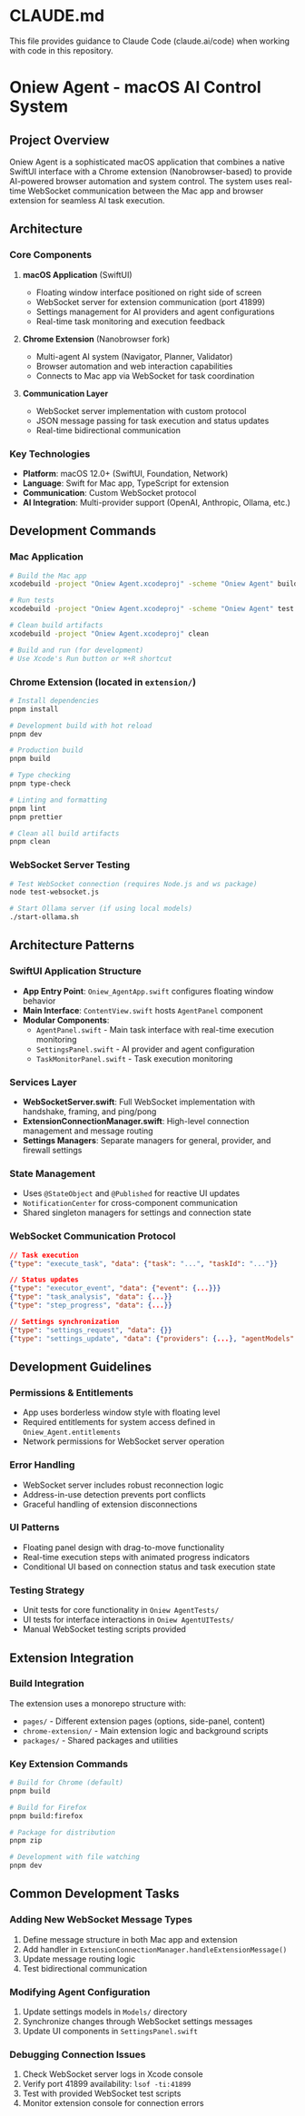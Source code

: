 # CLAUDE.md

This file provides guidance to Claude Code (claude.ai/code) when working with code in this repository.

# Oniew Agent - macOS AI Control System

## Project Overview
Oniew Agent is a sophisticated macOS application that combines a native SwiftUI interface with a Chrome extension (Nanobrowser-based) to provide AI-powered browser automation and system control. The system uses real-time WebSocket communication between the Mac app and browser extension for seamless AI task execution.

## Architecture

### Core Components
1. **macOS Application** (SwiftUI)
   - Floating window interface positioned on right side of screen  
   - WebSocket server for extension communication (port 41899)
   - Settings management for AI providers and agent configurations
   - Real-time task monitoring and execution feedback

2. **Chrome Extension** (Nanobrowser fork)
   - Multi-agent AI system (Navigator, Planner, Validator)
   - Browser automation and web interaction capabilities
   - Connects to Mac app via WebSocket for task coordination

3. **Communication Layer**
   - WebSocket server implementation with custom protocol
   - JSON message passing for task execution and status updates
   - Real-time bidirectional communication

### Key Technologies
- **Platform**: macOS 12.0+ (SwiftUI, Foundation, Network)
- **Language**: Swift for Mac app, TypeScript for extension
- **Communication**: Custom WebSocket protocol
- **AI Integration**: Multi-provider support (OpenAI, Anthropic, Ollama, etc.)

## Development Commands

### Mac Application
```bash
# Build the Mac app
xcodebuild -project "Oniew Agent.xcodeproj" -scheme "Oniew Agent" build

# Run tests
xcodebuild -project "Oniew Agent.xcodeproj" -scheme "Oniew Agent" test

# Clean build artifacts
xcodebuild -project "Oniew Agent.xcodeproj" clean

# Build and run (for development)
# Use Xcode's Run button or ⌘+R shortcut
```

### Chrome Extension (located in `extension/`)
```bash
# Install dependencies
pnpm install

# Development build with hot reload
pnpm dev

# Production build
pnpm build

# Type checking
pnpm type-check

# Linting and formatting
pnpm lint
pnpm prettier

# Clean all build artifacts
pnpm clean
```

### WebSocket Server Testing
```bash
# Test WebSocket connection (requires Node.js and ws package)
node test-websocket.js

# Start Ollama server (if using local models)
./start-ollama.sh
```

## Architecture Patterns

### SwiftUI Application Structure
- **App Entry Point**: `Oniew_AgentApp.swift` configures floating window behavior
- **Main Interface**: `ContentView.swift` hosts `AgentPanel` component
- **Modular Components**: 
  - `AgentPanel.swift` - Main task interface with real-time execution monitoring
  - `SettingsPanel.swift` - AI provider and agent configuration
  - `TaskMonitorPanel.swift` - Task execution monitoring

### Services Layer
- **WebSocketServer.swift**: Full WebSocket implementation with handshake, framing, and ping/pong
- **ExtensionConnectionManager.swift**: High-level connection management and message routing
- **Settings Managers**: Separate managers for general, provider, and firewall settings

### State Management
- Uses `@StateObject` and `@Published` for reactive UI updates
- `NotificationCenter` for cross-component communication
- Shared singleton managers for settings and connection state

### WebSocket Communication Protocol
```json
// Task execution
{"type": "execute_task", "data": {"task": "...", "taskId": "..."}}

// Status updates
{"type": "executor_event", "data": {"event": {...}}}
{"type": "task_analysis", "data": {...}}
{"type": "step_progress", "data": {...}}

// Settings synchronization  
{"type": "settings_request", "data": {}}
{"type": "settings_update", "data": {"providers": {...}, "agentModels": {...}}}
```

## Development Guidelines

### Permissions & Entitlements
- App uses borderless window style with floating level
- Required entitlements for system access defined in `Oniew_Agent.entitlements`
- Network permissions for WebSocket server operation

### Error Handling
- WebSocket server includes robust reconnection logic
- Address-in-use detection prevents port conflicts
- Graceful handling of extension disconnections

### UI Patterns
- Floating panel design with drag-to-move functionality
- Real-time execution steps with animated progress indicators
- Conditional UI based on connection status and task execution state

### Testing Strategy
- Unit tests for core functionality in `Oniew AgentTests/`
- UI tests for interface interactions in `Oniew AgentUITests/`
- Manual WebSocket testing scripts provided

## Extension Integration

### Build Integration
The extension uses a monorepo structure with:
- `pages/` - Different extension pages (options, side-panel, content)
- `chrome-extension/` - Main extension logic and background scripts
- `packages/` - Shared packages and utilities

### Key Extension Commands
```bash
# Build for Chrome (default)
pnpm build

# Build for Firefox
pnpm build:firefox

# Package for distribution
pnpm zip

# Development with file watching
pnpm dev
```

## Common Development Tasks

### Adding New WebSocket Message Types
1. Define message structure in both Mac app and extension
2. Add handler in `ExtensionConnectionManager.handleExtensionMessage()`
3. Update message routing logic
4. Test bidirectional communication

### Modifying Agent Configuration
1. Update settings models in `Models/` directory
2. Synchronize changes through WebSocket settings messages
3. Update UI components in `SettingsPanel.swift`

### Debugging Connection Issues
1. Check WebSocket server logs in Xcode console
2. Verify port 41899 availability: `lsof -ti:41899`
3. Test with provided WebSocket test scripts
4. Monitor extension console for connection errors
